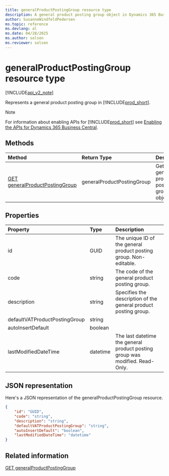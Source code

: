 ```yaml
---
title: generalProductPostingGroup resource type
description: A general product posting group object in Dynamics 365 Business Central.
author: SusanneWindfeldPedersen
ms.topic: reference
ms.devlang: al
ms.date: 04/28/2025
ms.author: solsen
ms.reviewer: solsen
---
```


# generalProductPostingGroup resource type

[!INCLUDE[api_v2_note](../../../includes/api_v2_note.md)]

Represents a general product posting group in [!INCLUDE[prod_short](../../../includes/prod_short.md)].

> [!NOTE]
> For information about enabling APIs for [!INCLUDE[prod_short](../../../includes/prod_short.md)] see [Enabling the APIs for Dynamics 365 Business Central](../enabling-apis-for-dynamics-nav.md).

## Methods

| Method | Return Type|Description |
|:--------------------|:-----------|:-------------------------|
|[GET generalProductPostingGroup](../api/dynamics_generalproductpostinggroup_get.md)|generalProductPostingGroup|Gets a general product posting group object.|

## Properties

| Property           | Type   |Description     |
|:-------------------|:-------|:---------------|
|id|GUID|The unique ID of the general product posting group. Non-editable.|
|code|string|The code of the general product posting group.|
|description|string|Specifies the description of the general product posting group.|
|defaultVATProductPostingGroup|string||
|autoInsertDefault|boolean||
|lastModifiedDateTime|datetime|The last datetime the general product posting group was modified. Read-Only.|

## JSON representation

Here's a JSON representation of the generalProductPostingGroup resource.


```json
{
    "id": "GUID",
    "code": "string",
    "description": "string",
    "defaultVATProductPostingGroup": "string",
    "autoInsertDefault": "boolean",
    "lastModifiedDateTime": "datetime"
}
```

## Related information

[GET generalProductPostingGroup](../api/dynamics_generalproductpostinggroup_get.md)
